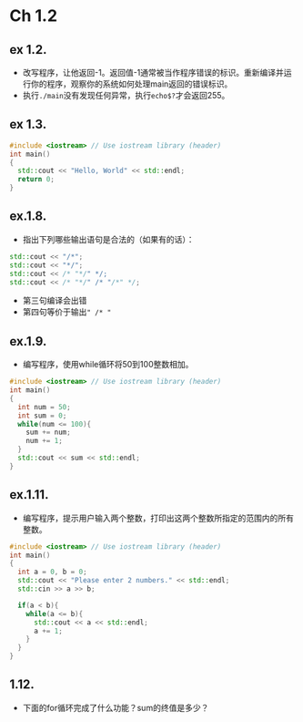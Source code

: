 # Ch 1.2

## ex 1.2.

 - 改写程序，让他返回-1。返回值-1通常被当作程序错误的标识。重新编译并运行你的程序，观察你的系统如何处理main返回的错误标识。
 - 执行``./main``没有发现任何异常，执行``echo$?``才会返回255。

## ex 1.3.
```cpp
#include <iostream> // Use iostream library (header)
int main()
{
  std::cout << "Hello, World" << std::endl;
  return 0;
}
```

## ex.1.8.
 - 指出下列哪些输出语句是合法的（如果有的话）：
```cpp
std::cout << "/*";
std::cout << "*/";
std::cout << /* "*/" */;
std::cout << /* "*/" /* "/*" */;
```

 - 第三句编译会出错
 - 第四句等价于输出``" /* "``

## ex.1.9.

 - 编写程序，使用while循环将50到100整数相加。

```cpp
#include <iostream> // Use iostream library (header)
int main()
{
  int num = 50;
  int sum = 0;
  while(num <= 100){
    sum += num;
    num += 1;
  }
  std::cout << sum << std::endl;
}
```

## ex.1.11.
 - 编写程序，提示用户输入两个整数，打印出这两个整数所指定的范围内的所有整数。

```cpp
#include <iostream> // Use iostream library (header)
int main()
{
  int a = 0, b = 0;
  std::cout << "Please enter 2 numbers." << std::endl;
  std::cin >> a >> b;

  if(a < b){
    while(a <= b){
      std::cout << a << std::endl;
      a += 1;
    }
  }
}
```

## 1.12.

 - 下面的for循环完成了什么功能？sum的终值是多少？


